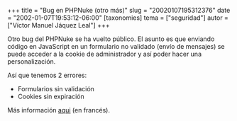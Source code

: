 +++
title = "Bug en PHPNuke (otro más)"
slug = "20020107195312376"
date = "2002-01-07T19:53:12-06:00"
[taxonomies]
tema = ["seguridad"]
autor = ["Víctor Manuel Jáquez Leal"]
+++

Otro bug del PHPNuke se ha vuelto público. El asunto es que enviando
código en JavaScript en un formulario no validado (envío de mensajes) se
puede acceder a la cookie de administrador y así poder hacer una
personalización.

Así que tenemos 2 errores:

-   Formularios sin validación
-   Cookies sin expiración

Más información
[aqui](http://balteam.multimania.com/Tuts/MSGPHPNuke.txt) (en francés).
